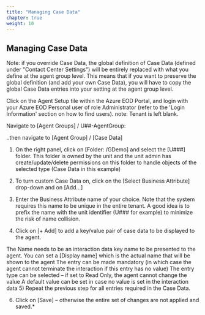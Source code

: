 ```yaml
---
title: "Managing Case Data"
chapter: true
weight: 10
---
```


## Managing Case Data

Note: if you override Case Data, the global definition of Case Data (defined under "Contact Center Settings") will be entirely replaced with what you define at the agent group level. This means that if you want to preserve the global definition (and add your own Case Data), you will have to copy the global Case Data entries into your setting at the agent group level.

Click on the Agent Setup tile within the Azure EOD Portal, and login with your Azure EOD Personal user of role Administrator (refer to the 'Login Information' section on how to find users). 
note: Tenant is left blank.



Navigate to [Agent Groups] / U##-AgentGroup:



..then navigate to [Agent Group] / [Case Data]



1) On the right panel, click on [Folder: /GDemo] and select the [U###] folder. This folder is owned by the unit and the unit admin has create/update/delete permissions on this folder to handle objects of the selected type (Case Data in this example)

2) To turn custom Case Data on, click on the [Select Business Attribute] drop-down and on [Add…]

3) Enter the Business Attribute name of your choice. Note that the system requires this name to be unique in the entire tenant. A good idea is to prefix the name with the unit identifier (U### for example) to minimize the risk of name collision.

4) Click on [+ Add] to add a key/value pair of case data to be displayed to the agent. 

The Name needs to be an interaction data key name to be presented to the agent. 
You can set a [Display name] which is the actual name that will be shown to the agent
The entry can be made mandatory (in which case the agent cannot terminate the interaction if this entry has no value)
The entry type can be selected – if set to Read Only, the agent cannot change the value
A default value can be set in case no value is set in the interaction data
5) Repeat the previous step for all entries required in the Case Data.



6) Click on [Save] – otherwise the entire set of changes are not applied and saved.*
